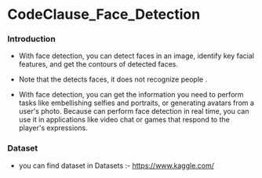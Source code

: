 # CodeClause_Face_Detection

### Introduction
- With face detection, you can detect faces in an image, identify key facial features, and get the contours of detected faces.

- Note that the detects faces, it does not recognize people .

- With face detection, you can get the information you need to perform tasks like embellishing selfies and portraits, or generating avatars from a user's photo. Because can perform face detection in real time, you can use it in applications like video chat or games that respond to the player's expressions.

### Dataset
- you can find dataset in Datasets :- https://www.kaggle.com/
